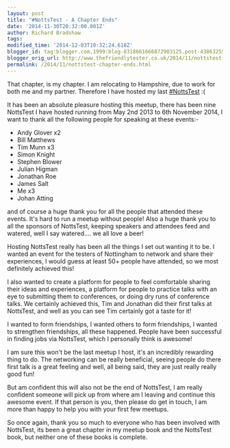 ```yaml
---
layout: post
title: "#NottsTest - A Chapter Ends"
date: '2014-11-30T20:32:00.001Z'
author: Richard Bradshaw
tags: 
modified_time: '2014-12-03T10:32:24.618Z'
blogger_id: tag:blogger.com,1999:blog-8318661666872903125.post-4386325581581026443
blogger_orig_url: http://www.thefriendlytester.co.uk/2014/11/nottstest-chapter-ends.html
permalink: /2014/11/nottstest-chapter-ends.html
---
```


That chapter, is my chapter. I am relocating to Hampshire, due to work for both me and my partner. Therefore I have hosted my last [#NottsTest](https://twitter.com/search?q=%23NottsTest&src=typd) :(  

It has been an absolute pleasure hosting this meetup, there has been nine NottsTest I have hosted running from May 2nd 2013 to 6th November 2014, I want to thank all the following people for speaking at these events:-  

*   Andy Glover x2
*   Bill Matthews
*   Tim Munn x3
*   Simon Knight
*   Stephen Blower
*   Julian Higman
*   Jonathan Roe
*   James Salt
*   Me x3
*   Johan Atting

and of course a huge thank you for all the people that attended these events. It's hard to run a meetup without people! Also a huge thank you to all the sponsors of NottsTest, keeping speakers and attendees feed and watered, well I say watered.... we all love a beer!

Hosting NottsTest really has been all the things I set out wanting it to be. I wanted an event for the testers of Nottingham to network and share their experiences, I would guess at least 50+ people have attended, so we most definitely achieved this!

I also wanted to create a platform for people to feel comfortable sharing their ideas and experiences, a platform for people to practice talks with an eye to submitting them to conferences, or doing dry runs of conference talks. We certainly achieved this, Tim and Jonathan did their first talks at NottsTest, and well as you can see Tim certainly got a taste for it!

I wanted to form friendships, I wanted others to form friendships, I wanted to strengthen friendships, all these happened. People have been successful in finding jobs via NottsTest, which I personally think is awesome!

I am sure this won't be the last meetup I host, it's an incredibly rewarding thing to do. The networking can be really beneficial, seeing people do there first talk is a great feeling and well, all being said, they are just really really good fun!

But am confident this will also not be the end of NottsTest, I am really confident someone will pick up from where am I leaving and continue this awesome event. If that person is you, then please do get in touch, I am more than happy to help you with your first few meetups. 

So once again, thank you so much to everyone who has been involved with NottsTest, its been a great chapter in my meetup book and the NottsTest book, but neither one of these books is complete.